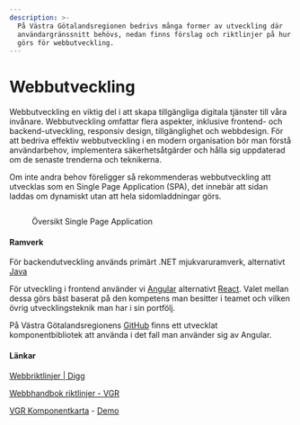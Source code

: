 ```yaml
---
description: >-
  På Västra Götalandsregionen bedrivs många former av utveckling där
  användargränssnitt behövs, nedan finns förslag och riktlinjer på hur det bäst
  görs för webbutveckling.
---
```


# Webbutveckling

Webbutveckling en viktig del i att skapa tillgängliga digitala tjänster till våra invånare. 
Webbutveckling omfattar flera aspekter, inklusive frontend- och backend-utveckling, responsiv design, tillgänglighet och webbdesign. För att bedriva effektiv webbutveckling i en modern organisation bör man förstå användarbehov, implementera säkerhetsåtgärder och hålla sig uppdaterad om de senaste trenderna och teknikerna.

Om inte andra behov föreligger så rekommenderas webbutveckling att utvecklas som en Single Page Application (SPA), det innebär att sidan laddas om dynamiskt utan att hela sidomladdningar görs.

<figure><img src="../.gitbook/assets/image (1) (1).png" alt=""><figcaption><p>Översikt Single Page Application</p></figcaption></figure>

#### Ramverk

För backendutveckling används primärt .NET mjukvaruramverk, alternativt [Java](java/java.md)


För utveckling i frontend använder vi [Angular](https://angular.io/) alternativt [React](https://react.dev/). Valet mellan dessa görs bäst baserat på den kompetens man besitter i teamet och vilken övrig utvecklingsteknik man har i sin portfölj.

På Västra Götalandsregionens [GitHub](https://github.com/Vastra-Gotalandsregionen/komponentkartan) finns ett utvecklat komponentbibliotek att använda i det fall man använder sig av Angular.

#### Länkar

[Webbriktlinjer | Digg](https://www.digg.se/webbriktlinjer)

[Webbhandbok riktlinjer - VGR](https://www.vgregion.se/webbhandboken/riktlinjer/)

[VGR Komponentkarta](https://github.com/Vastra-Gotalandsregionen/komponentkartan) - [Demo](https://vastra-gotalandsregionen.github.io/komponentkartan-demo/start)
